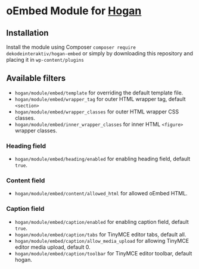 # oEmbed Module for [Hogan](https://github.com/dekodeinteraktiv/hogan-core)

## Installation
Install the module using Composer `composer require dekodeinteraktiv/hogan-embed` or simply by downloading this repository and placing it in `wp-content/plugins`

## Available filters
- `hogan/module/embed/template` for overriding the default template file.
- `hogan/module/embed/wrapper_tag` for outer HTML wrapper tag, default `<section>`
- `hogan/module/embed/wrapper_classes` for outer HTML wrapper CSS classes.
- `hogan/module/embed/inner_wrapper_classes` for inner HTML `<figure>` wrapper classes.

### Heading field
- `hogan/module/embed/heading/enabled` for enabling heading field, default `true`.

### Content field
- `hogan/module/embed/content/allowed_html` for allowed oEmbed HTML.

### Caption field
- `hogan/module/embed/caption/enabled` for enabling caption field, default `true`.
- `hogan/module/embed/caption/tabs` for TinyMCE editor tabs, default all.
- `hogan/module/embed/caption/allow_media_upload` for allowing TinyMCE editor media upload, default 0.
- `hogan/module/embed/caption/toolbar` for TinyMCE editor toolbar, default hogan.
